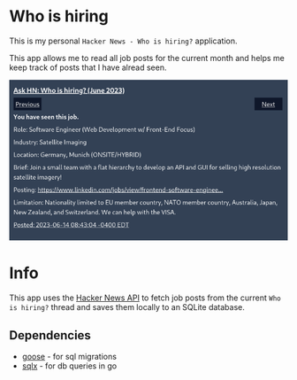 # Who is hiring
This is my personal `Hacker News - Who is hiring?` application.

This app allows me to read all job posts for the current month and helps me keep track of posts that I have alread seen.

![screenshot](./screenshots/screen.png)

# Info
This app uses the [Hacker News API](https://github.com/HackerNews/API) to fetch job posts from
the current `Who is hiring?` thread and saves them locally to an SQLite database.

## Dependencies
* [goose](https://pressly.github.io/goose/) - for sql migrations
* [sqlx](https://github.com/jmoiron/sqlx) - for db queries in go

